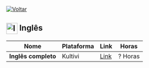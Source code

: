 [![Voltar](https://img.shields.io/badge/Voltar-black?style=for-the-badge&logo=home)](https://github.com/Taylon-00/Cursos-Gartuitos/blob/main/README.md)


<h2>
  <img src="https://github.com/MarcusTechs/Free-way/assets/138902771/53129a02-3a93-4ff6-947f-fe13c31dac10" alt="Idiomas" width="30px" style="vertical-align: middle;"> Inglês
</h2>

| **Nome** | **Plataforma** | **Link** | **Horas** |
| --- | --- | --- | --- |
| **Inglês completo** | Kultivi | [Link](https://kultivi.com/cursos/idiomas/ingles) | ? Horas |
